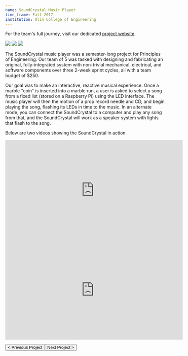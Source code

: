```yaml
---
name: SoundCrystal Music Player
time_frame: Fall 2017
institution: Olin College of Engineering
---
```

For the team's full journey, visit our dedicated <a target="_blank" class="normalfont" href="http://poe.olin.edu/2017/JuCube/index.html">project website</a>.

<div class="oohbaby">
  <img class="triplet myImages" id="myImg" src="/imgs/poe_1.JPG">
  <img class="triplet myImages" id="myImg" src="/imgs/poe_2.JPG">
  <img class="triplet myImages" id="myImg" src="/imgs/poe_3.jpg">
</div>

The SoundCrystal music player was a semester-long project for Principles of Engineering. Our team of 5 was tasked with designing and fabricating an original, fully-integrated system with non-trivial mechanical, electrical, and software components over three 2-week sprint cycles, all with a team budget of $250.

Our goal was to make an interactive, reactive musical experience. Once a marble "coin" is inserted into a marble run, a user is asked to select a song from a fixed list (stored on a Raspberry Pi) using the LED interface. The music player will then the motion of a prop record needle and CD, and begin playing the song, flashing its LEDs in time to the music. In an alternate mode, you can connect the SoundCrystal to a computer and play any song from that, and the SoundCrystal will work as a speaker system with lights that flash to the song.

Below are two videos showing the SoundCrystal in action.

<div class="video">
  <iframe width="560" height="315" src="https://www.youtube.com/embed/M_IrAlDLh7s?rel=0" frameborder="0" allow="accelerometer; autoplay; encrypted-media; gyroscope; picture-in-picture" allowfullscreen></iframe>
</div>

<div class="video">
  <iframe width="560" height="315" src="https://www.youtube.com/embed/CbOfsQfKXeE?rel=0" frameborder="0" allow="accelerometer; autoplay; encrypted-media; gyroscope; picture-in-picture" allowfullscreen></iframe>
</div>

<button class="prev" onclick="window.location.href = '/projects/ugy3s1_community_food_assemblies.html';"> < Previous Project</button><button class="next" onclick="window.location.href = '/projects/ugy3s2_e+m_fidget_spinner.html';">Next Project > </button>
